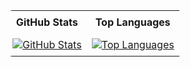 <div align="center">
<table style="border: 2px solid #0000000; border-collapse: collapse; border-radius: 8px;">
    <tr>
        <th style="border: 1px solid #0000000; padding: 8px;">GitHub Stats</th>
        <th style="border: 1px solid #0000000; padding: 8px;">Top Languages</th>
    </tr>
    <tr>
        <td style="padding: 8px; margin-top: 10px;">
            <a href="https://github.com/smallghost42">
                <img src="https://github-readme-stats.vercel.app/api?username=smallghost42&show_icons=true&theme=nightowl&rank_icon=github" alt="GitHub Stats">
            </a>
        </td>
        <td style="padding: 8px; margin-top: 10px;">
            <a href="https://github.com/smallghost42">
                <img src="https://github-readme-stats.vercel.app/api/top-langs/?username=smallghost42&layout=compact&theme=nightowl" alt="Top Languages">
            </a>
        </td>
    </tr>
</table>
